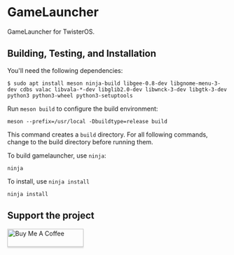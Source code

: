 # GameLauncher
GameLauncher for TwisterOS.

## Building, Testing, and Installation

You'll need the following dependencies:

```
$ sudo apt install meson ninja-build libgee-0.8-dev libgnome-menu-3-dev cdbs valac libvala-*-dev libglib2.0-dev libwnck-3-dev libgtk-3-dev python3 python3-wheel python3-setuptools
```

Run `meson build` to configure the build environment:

    meson --prefix=/usr/local -Dbuildtype=release build
    
This command creates a `build` directory. For all following commands, change to
the build directory before running them.

To build gamelauncher, use `ninja`:

    ninja

To install, use `ninja install`

    ninja install

## Support the project

<a href="https://www.paypal.me/krishenriksendk" target="_blank"><img src="https://www.buymeacoffee.com/assets/img/custom_images/orange_img.png" alt="Buy Me A Coffee" style="height: 41px !important;width: 174px !important;box-shadow: 0px 3px 2px 0px rgba(190, 190, 190, 0.5) !important;-webkit-box-shadow: 0px 3px 2px 0px rgba(190, 190, 190, 0.5) !important;" ></a>
